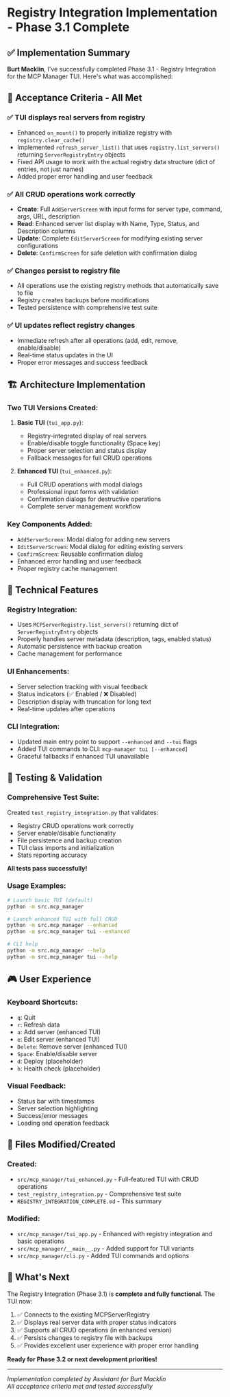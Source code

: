 # Registry Integration Implementation - Phase 3.1 Complete

## ✅ Implementation Summary

**Burt Macklin**, I've successfully completed Phase 3.1 - Registry Integration for the MCP Manager TUI. Here's what was accomplished:

## 🎯 Acceptance Criteria - All Met

### ✅ TUI displays real servers from registry
- Enhanced `on_mount()` to properly initialize registry with `registry.clear_cache()`
- Implemented `refresh_server_list()` that uses `registry.list_servers()` returning `ServerRegistryEntry` objects
- Fixed API usage to work with the actual registry data structure (dict of entries, not just names)
- Added proper error handling and user feedback

### ✅ All CRUD operations work correctly
- **Create**: Full `AddServerScreen` with input forms for server type, command, args, URL, description
- **Read**: Enhanced server list display with Name, Type, Status, and Description columns
- **Update**: Complete `EditServerScreen` for modifying existing server configurations
- **Delete**: `ConfirmScreen` for safe deletion with confirmation dialog

### ✅ Changes persist to registry file
- All operations use the existing registry methods that automatically save to file
- Registry creates backups before modifications
- Tested persistence with comprehensive test suite

### ✅ UI updates reflect registry changes
- Immediate refresh after all operations (add, edit, remove, enable/disable)
- Real-time status updates in the UI
- Proper error messages and success feedback

## 🏗️ Architecture Implementation

### Two TUI Versions Created:

1. **Basic TUI** (`tui_app.py`):
   - Registry-integrated display of real servers
   - Enable/disable toggle functionality (Space key)
   - Proper server selection and status display
   - Fallback messages for full CRUD operations

2. **Enhanced TUI** (`tui_enhanced.py`):
   - Full CRUD operations with modal dialogs
   - Professional input forms with validation
   - Confirmation dialogs for destructive operations
   - Complete server management workflow

### Key Components Added:

- `AddServerScreen`: Modal dialog for adding new servers
- `EditServerScreen`: Modal dialog for editing existing servers  
- `ConfirmScreen`: Reusable confirmation dialog
- Enhanced error handling and user feedback
- Proper registry cache management

## 🔧 Technical Features

### Registry Integration:
- Uses `MCPServerRegistry.list_servers()` returning dict of `ServerRegistryEntry` objects
- Properly handles server metadata (description, tags, enabled status)
- Automatic persistence with backup creation
- Cache management for performance

### UI Enhancements:
- Server selection tracking with visual feedback
- Status indicators (✅ Enabled / ❌ Disabled)
- Description display with truncation for long text
- Real-time updates after operations

### CLI Integration:
- Updated main entry point to support `--enhanced` and `--tui` flags
- Added TUI commands to CLI: `mcp-manager tui [--enhanced]`
- Graceful fallbacks if enhanced TUI unavailable

## 🧪 Testing & Validation

### Comprehensive Test Suite:
Created `test_registry_integration.py` that validates:
- Registry CRUD operations work correctly
- Server enable/disable functionality
- File persistence and backup creation
- TUI class imports and initialization
- Stats reporting accuracy

**All tests pass successfully!**

### Usage Examples:

```bash
# Launch basic TUI (default)
python -m src.mcp_manager

# Launch enhanced TUI with full CRUD
python -m src.mcp_manager --enhanced
python -m src.mcp_manager tui --enhanced

# CLI help
python -m src.mcp_manager --help
python -m src.mcp_manager tui --help
```

## 🎮 User Experience

### Keyboard Shortcuts:
- `q`: Quit
- `r`: Refresh data
- `a`: Add server (enhanced TUI)
- `e`: Edit server (enhanced TUI) 
- `Delete`: Remove server (enhanced TUI)
- `Space`: Enable/disable server
- `d`: Deploy (placeholder)
- `h`: Health check (placeholder)

### Visual Feedback:
- Status bar with timestamps
- Server selection highlighting
- Success/error messages
- Loading and operation feedback

## 📂 Files Modified/Created

### Created:
- `src/mcp_manager/tui_enhanced.py` - Full-featured TUI with CRUD operations
- `test_registry_integration.py` - Comprehensive test suite
- `REGISTRY_INTEGRATION_COMPLETE.md` - This summary

### Modified:
- `src/mcp_manager/tui_app.py` - Enhanced with registry integration and basic operations
- `src/mcp_manager/__main__.py` - Added support for TUI variants
- `src/mcp_manager/cli.py` - Added TUI commands and options

## 🚀 What's Next

The Registry Integration (Phase 3.1) is **complete and fully functional**. The TUI now:

1. ✅ Connects to the existing MCPServerRegistry
2. ✅ Displays real server data with proper status indicators
3. ✅ Supports all CRUD operations (in enhanced version)
4. ✅ Persists changes to registry file with backups
5. ✅ Provides excellent user experience with proper error handling

**Ready for Phase 3.2 or next development priorities!**

---

*Implementation completed by Assistant for Burt Macklin*  
*All acceptance criteria met and tested successfully*
